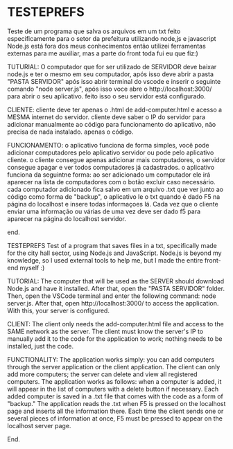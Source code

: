 # TESTEPREFS
Teste de um programa que salva os arquivos em um txt feito especificamente para o setor da prefeitura utilizando node,js e javascript 
Node.js está fora dos meus conhecimentos então utilizei ferramentas externas para me auxiliar, mas a parte do front toda fui eu que fiz:)

TUTURIAL:
O computador que for ser utilizado de SERVIDOR deve baixar node.js e ter o mesmo em seu computador, após isso deve abrir a pasta "PASTA SERVIDOR"
após isso abrir terminal do vscode e inserir  o seguinte comando "node server.js", após isso voce abre o http://localhost:3000/ para abrir o seu aplicativo.
feito isso o seu servidor está configurado. 

CLIENTE:
cliente deve ter apenas o .html de add-computer.html e acesso a MESMA internet do servidor.
cliente deve saber o IP do servidor para adicionar manualmente ao código para funcionamento do aplicativo, não precisa de nada instalado. apenas o código.

FUNCIONAMENTO:
o aplicativo funciona de forma simples, você pode adicionar computadores pelo aplicativo servidor ou pode pelo aplicativo cliente.
o cliente consegue apenas adicionar mais computadores, o servidor consegue apagar e ver todos computadores já cadastrados.
o aplicativo funciona da seguintne forma: ao ser adicionado um computador ele irá aparecer na lista de computadores com o botão excluir caso necessário.
cada computador adicionado fica salvo em um arquivo .txt que ver junto ao código como forma de "backup", o aplicativo le o txt quando é dado F5 na página do localhost e insere todas informaçoes lá.
Cada vez que o cliente enviar uma informação ou várias de uma vez deve ser dado f5 para aparecer na página do localhost servidor.

end.

TESTEPREFS
Test of a program that saves files in a txt, specifically made for the city hall sector, using Node.js and JavaScript.
Node.js is beyond my knowledge, so I used external tools to help me, but I made the entire front-end myself :)

TUTORIAL:
The computer that will be used as the SERVER should download Node.js and have it installed. After that, open the "PASTA SERVIDOR" folder. Then, open the VSCode terminal and enter the following command: node server.js. After that, open http://localhost:3000/ to access the application.
With this, your server is configured.

CLIENT:
The client only needs the add-computer.html file and access to the SAME network as the server.
The client must know the server's IP to manually add it to the code for the application to work; nothing needs to be installed, just the code.

FUNCTIONALITY:
The application works simply: you can add computers through the server application or the client application.
The client can only add more computers; the server can delete and view all registered computers.
The application works as follows: when a computer is added, it will appear in the list of computers with a delete button if necessary.
Each added computer is saved in a .txt file that comes with the code as a form of "backup." The application reads the .txt when F5 is pressed on the localhost page and inserts all the information there.
Each time the client sends one or several pieces of information at once, F5 must be pressed to appear on the localhost server page.

End.